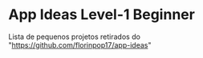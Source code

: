 # App Ideas Level-1 Beginner
Lista de pequenos projetos retirados do "https://github.com/florinpop17/app-ideas"